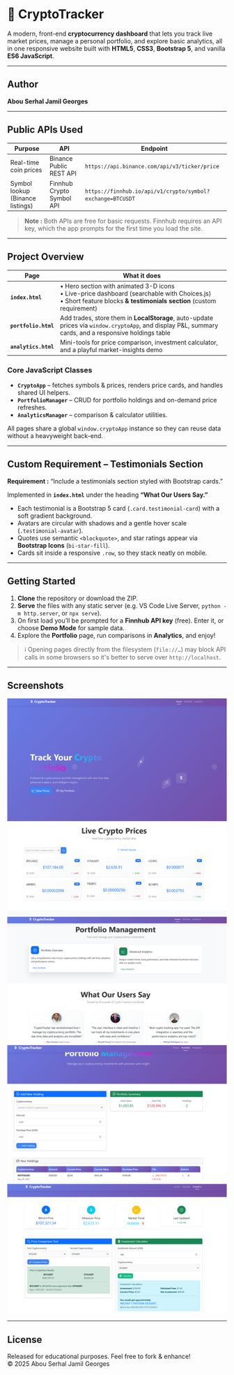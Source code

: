 # 🚀 CryptoTracker

A modern, front-end **cryptocurrency dashboard** that lets you track live market prices, manage a personal portfolio, and explore basic analytics, all in one responsive website built with **HTML5**, **CSS3**, **Bootstrap 5**, and vanilla **ES6 JavaScript**.

---

## Author

**Abou Serhal Jamil Georges**

---

## Public APIs Used

| Purpose                          | API                       | Endpoint                                                   |
| -------------------------------- | ------------------------- | ---------------------------------------------------------- |
| Real-time coin prices            | Binance Public REST API   | `https://api.binance.com/api/v3/ticker/price`              |
| Symbol lookup (Binance listings) | Finnhub Crypto Symbol API | `https://finnhub.io/api/v1/crypto/symbol?exchange=BTCUSDT` |

> **Note :** Both APIs are free for basic requests. Finnhub requires an API key, which the app prompts for the first time you load the site.

---

## Project Overview

| Page                 | What it does                                                                                                                                                            |
| -------------------- | ----------------------------------------------------------------------------------------------------------------------------------------------------------------------- |
| **`index.html`**     | • Hero section with animated 3-D icons<br>• Live-price dashboard (searchable with Choices.js)<br>• Short feature blocks **& testimonials section** (custom requirement) |
| **`portfolio.html`** | Add trades, store them in **LocalStorage**, auto-update prices via `window.cryptoApp`, and display P&L, summary cards, and a responsive holdings table                  |
| **`analytics.html`** | Mini-tools for price comparison, investment calculator, and a playful market-insights demo                                                                              |

### Core JavaScript Classes

-   **`CryptoApp`** – fetches symbols & prices, renders price cards, and handles shared UI helpers.
-   **`PortfolioManager`** – CRUD for portfolio holdings and on-demand price refreshes.
-   **`AnalyticsManager`** – comparison & calculator utilities.

All pages share a global `window.cryptoApp` instance so they can reuse data without a heavyweight back-end.

---

## Custom Requirement – Testimonials Section

**Requirement :** “Include a testimonials section styled with Bootstrap cards.”

Implemented in **`index.html`** under the heading **“What Our Users Say.”**

-   Each testimonial is a Bootstrap 5 card (`.card.testimonial-card`) with a soft gradient background.
-   Avatars are circular with shadows and a gentle hover scale (`.testimonial-avatar`).
-   Quotes use semantic `<blockquote>`, and star ratings appear via **Bootstrap Icons** (`bi-star-fill`).
-   Cards sit inside a responsive `.row`, so they stack neatly on mobile.

---

## Getting Started

1. **Clone** the repository or download the ZIP.
2. **Serve** the files with any static server (e.g. VS Code Live Server, `python -m http.server`, or `npx serve`).
3. On first load you’ll be prompted for a **Finnhub API key** (free). Enter it, or choose **Demo Mode** for sample data.
4. Explore the **Portfolio** page, run comparisons in **Analytics**, and enjoy!

> ℹ️ Opening pages directly from the filesystem (`file://…`) may block API calls in some browsers so it's better to serve over `http://localhost`.

---

## Screenshots

![alt text](./screeshots/image.png)
![alt text](./screeshots/image-1.png)
![alt text](./screeshots/image-2.png)
![alt text](./screeshots/image-3.png)
![alt text](./screeshots/image-4.png)

---

## License

Released for educational purposes. Feel free to fork & enhance!  
© 2025 Abou Serhal Jamil Georges
